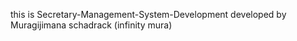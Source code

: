 this is Secretary-Management-System-Development developed by Muragijimana schadrack (infinity mura)
